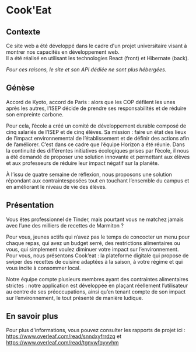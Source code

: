 # Cook'Eat
## Contexte
Ce site web a été développé dans le cadre d'un projet universitaire visant à montrer nos capacités en développement web.  
Il a été réalisé en utilisant les technologies React (front) et Hibernate (back).

*Pour ces raisons, le site et son API dédiée ne sont plus hébergées.*

## Génèse
Accord de Kyoto, accord de Paris : alors que les COP défilent les unes après les autres, l’ISEP décide de prendre ses responsabilités et de réduire son empreinte carbone.

Pour cela, l’école a créé un comité de développement durable composé de cinq salariés de l’ISEP et de cinq élèves. Sa mission : faire un état des lieux de l’impact environnemental de l’établissement et de définir des actions afin de l’améliorer. C’est dans ce cadre que l’équipe Horizon a été réunie. Dans la continuité des différentes initiatives écologiques prises par l’école, il nous a été demandé de proposer une solution innovante et permettant aux élèves et aux professeurs de réduire leur impact négatif sur la planète.

À l’issu de quatre semaine de réflexion, nous proposons une solution répondant aux contraintesposées tout en touchant l’ensemble du campus et en améliorant le niveau de vie des élèves.

## Présentation
Vous êtes professionnel de Tinder, mais pourtant vous ne matchez jamais avec l’une des milliers de recettes de Marmiton ?

Pour vous, jeunes actifs qui n’avez pas le temps de concocter un menu pour chaque repas, qui avez un budget serré, des restrictions alimentaires ou vous, qui simplement voulez diminuer votre impact sur l’environnement. Pour vous, nous présentons Cook’eat : la plateforme digitale qui propose de swiper des recettes de cuisine adaptées à la saison, à votre régime et qui vous incite à consommer local.

Notre équipe compte plusieurs membres ayant des contraintes alimentaires strictes : notre application est développée en plaçant réellement l’utilisateur au centre de ses préoccupations, ainsi qu’en tenant compte de son impact sur l’environnement, le tout présenté de manière ludique.

## En savoir plus
Pour plus d'informations, vous pouvez consulter les rapports de projet ici : https://www.overleaf.com/read/snndxyfrrdzq et https://www.overleaf.com/read/tgnvwfqyvvhm
